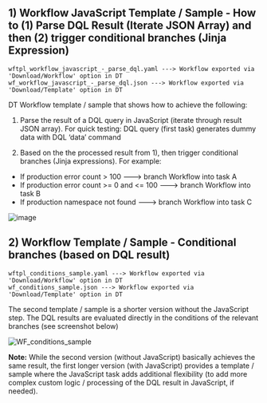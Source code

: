 ## 1) Workflow JavaScript Template / Sample - How to (1) Parse DQL Result (Iterate JSON Array) and then (2) trigger conditional branches (Jinja Expression)

```
wftpl_workflow_javascript_-_parse_dql.yaml ---> Workflow exported via 'Download/Workflow' option in DT
wf_workflow_javascript_-_parse_dql.json ---> Workflow exported via 'Download/Template' option in DT
```

DT Workflow template / sample that shows how to achieve the following:

1) Parse the result of a DQL query in JavaScript (iterate through result JSON array).
For quick testing: DQL query (first task) generates dummy data with DQL ‘data’ command

2) Based on the the processed result from 1), then trigger conditional branches (Jinja expressions). For example: 
- If production error count > 100 ---> branch Workflow into task A
- If production error count >= 0 and <= 100 ---> branch Workflow into task B
- If production namespace not found ---> branch Workflow into task C

![image](https://github.com/Dynatrace-Tomislav/Dynatrace-workflow-samples/assets/14933193/a06ed417-acbc-4885-9bee-795f5703f2d4)


## 2) Workflow Template / Sample - Conditional branches (based on DQL result)
```
wftpl_conditions_sample.yaml ---> Workflow exported via 'Download/Workflow' option in DT
wf_conditions_sample.json ---> Workflow exported via 'Download/Template' option in DT
```

The second template / sample is a shorter version without the JavaScript step. The DQL results are evaluated directly in the conditions of the relevant branches (see screenshot below)

![WF_conditions_sample](https://github.com/Dynatrace-Tomislav/Dynatrace-workflow-samples/assets/14933193/c663fb74-16f7-47e6-ac14-9cace9d8f66f)

**Note:** While the second version (without JavaScript) basically achieves the same result, the first longer version (with JavaScript) provides a template / sample where the JavaScript task adds additional flexibility (to add more complex custom logic / processing of the DQL result in JavaScript, if needed).
